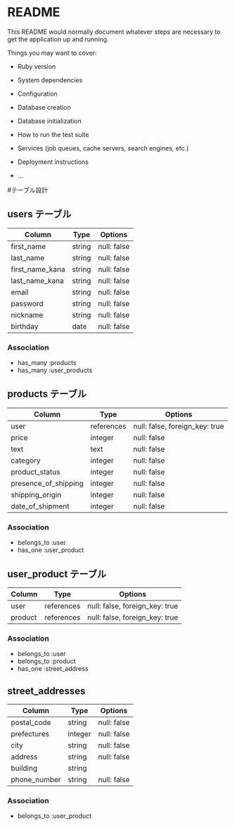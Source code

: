 # README

This README would normally document whatever steps are necessary to get the
application up and running.

Things you may want to cover:

* Ruby version

* System dependencies

* Configuration

* Database creation

* Database initialization

* How to run the test suite

* Services (job queues, cache servers, search engines, etc.)

* Deployment instructions

* ...



#テーブル設計

## users テーブル

| Column          | Type   | Options     |
| --------------- | ------ | ----------- |
| first_name      | string | null: false |
| last_name       | string | null: false |
| first_name_kana | string | null: false |
| last_name_kana  | string | null: false |
| email           | string | null: false |
| password        | string | null: false |
| nickname        | string | null: false |
| birthday        | date   | null: false |

### Association

- has_many :products
- has_many :user_products

## products テーブル

| Column               | Type        | Options                        |
| -------------------- | ----------- | ------------------------------ |
| user                 | references  | null: false, foreign_key: true |
| price                | integer     | null: false                    |
| text                 | text        | null: false                    |
| category             | integer     | null: false                    |
| product_status       | integer     | null: false                    |
| presence_of_shipping | integer     | null: false                    |
| shipping_origin      | integer     | null: false                    |
| date_of_shipment     | integer     | null: false                    |

### Association

- belongs_to :user
- has_one    :user_product

## user_product テーブル

| Column      | Type       | Options                        |
| ----------- | ---------- | ------------------------------ |
| user        | references | null: false, foreign_key: true |
| product     | references | null: false, foreign_key: true |

### Association

- belongs_to :user
- belongs_to :product
- has_one    :street_address

## street_addresses

| Column       | Type    | Options       |
| ------------ | ------- | ------------- |
| postal_code  | string  | null: false   |
| prefectures  | integer | null: false   |
| city         | string  | null: false   |
| address      | string  | null: false   |
| building     | string  |               |
| phone_number | string  | null: false   |

### Association

- belongs_to :user_product


